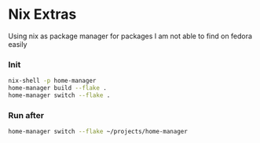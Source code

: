 # Nix Extras

Using nix as package manager for packages I am not able to find on fedora easily

### Init

```bash
nix-shell -p home-manager
home-manager build --flake .
home-manager switch --flake .
```

### Run after

```bash
home-manager switch --flake ~/projects/home-manager
```
